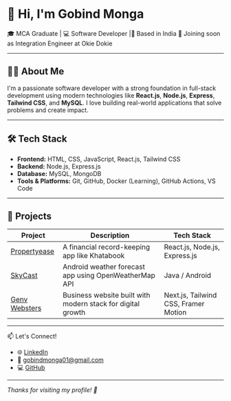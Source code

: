 # 👋 Hi, I'm Gobind Monga

🎓 MCA Graduate | 💻 Software Developer |📍 Based in India 
 📅 Joining soon as Integration Engineer at Okie Dokie

---

## 🧑‍💻 About Me

I'm a passionate software developer with a strong foundation in full-stack development using modern technologies like **React.js**, **Node.js**, **Express**, **Tailwind CSS**, and **MySQL**. I love building real-world applications that solve problems and create impact.


---

## 🛠️ Tech Stack

- **Frontend:** HTML, CSS, JavaScript, React.js, Tailwind CSS
- **Backend:** Node.js, Express.js
- **Database:** MySQL, MongoDB
- **Tools & Platforms:** Git, GitHub, Docker (Learning), GitHub Actions, VS Code

---

## 🚀 Projects

| Project | Description | Tech Stack |
|--------|-------------|------------|
| [Propertyease](https://propertyease.in/) | A financial record-keeping app like Khatabook | React.js, Node.js, Express.js |
| [SkyCast](https://github.com/Gobindmonga/SkyCast) | Android weather forecast app using OpenWeatherMap API | Java / Android |
| [Genv Websters](https://genvwebsters.com/) | Business website built with modern stack for digital growth | Next.js, Tailwind CSS, Framer Motion |

---

 📫 Let's Connect!

- 🌐 [LinkedIn](https://www.linkedin.com/in/gobindmonga/)
- 📧 gobindmonga01@gmail.com
- 💻 [GitHub](https://github.com/Gobindmonga)

---


*Thanks for visiting my profile! 🙌*
